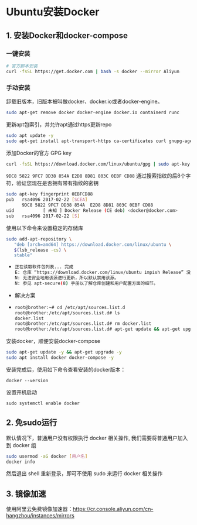 # Ubuntu安装Docker

## 1. 安装Docker和docker-compose

### 一键安装
 ```sh
 # 官方脚本安装
 curl -fsSL https://get.docker.com | bash -s docker --mirror Aliyun
 ```
### 手动安装
卸载旧版本，旧版本被叫做docker、docker.io或者docker-engine。

```sh
sudo apt-get remove docker docker-engine docker.io containerd runc
```

更新apt包索引，并允许apt通过https更新repo

```sh
sudo apt update -y
sudo apt-get install apt-transport-https ca-certificates curl gnupg-agent software-properties-common -y
```

添加Docker的官方 GPG key

```sh
curl -fsSL https://download.docker.com/linux/ubuntu/gpg | sudo apt-key add -
```

`9DC8 5822 9FC7 DD38 854A E2D8 8D81 803C 0EBF CD88` 通过搜索指纹的后8个字符，验证您现在是否拥有带有指纹的密钥

```sh
sudo apt-key fingerprint 0EBFCD88
pub   rsa4096 2017-02-22 [SCEA]
      9DC8 5822 9FC7 DD38 854A  E2D8 8D81 803C 0EBF CD88
uid           [ 未知 ] Docker Release (CE deb) <docker@docker.com>
sub   rsa4096 2017-02-22 [S]
```

使用以下命令来设置稳定的存储库

```sh
sudo add-apt-repository \
   "deb [arch=amd64] https://download.docker.com/linux/ubuntu \
   $(lsb_release -cs) \
   stable"
```

- ```sh
  正在读取软件包列表... 完成
  E: 仓库 “https://download.docker.com/linux/ubuntu impish Release” 没有 Release 文件。
  N: 无法安全地用该源进行更新，所以默认禁用该源。
  N: 参见 apt-secure(8) 手册以了解仓库创建和用户配置方面的细节。
  ```

- 解决方案

- ```sh
  root@brother:~# cd /etc/apt/sources.list.d
  root@brother:/etc/apt/sources.list.d# ls
  docker.list
  root@brother:/etc/apt/sources.list.d# rm docker.list 
  root@brother:/etc/apt/sources.list.d# apt-get update && apt-get upgrade
  ```

安装docker，顺便安装docker-compose

```sh
sudo apt-get update -y && apt-get upgrade -y
sudo apt install docker docker-compose -y
```

安装完成后，使用如下命令查看安装的docker版本：

```
docker --version
```
设置开机启动
```
sudo systemctl enable docker
```

## 2. 免sudo运行

默认情况下，普通用户没有权限执行 docker 相关操作, 我们需要将普通用户加入到 docker 组

```sh
sudo usermod -aG docker [用户名]
docker info
```

然后退出 shell 重新登录，即可不使用 sudo 来运行 docker 相关操作

## 3. 镜像加速

使用阿里云免费镜像加速器：https://cr.console.aliyun.com/cn-hangzhou/instances/mirrors